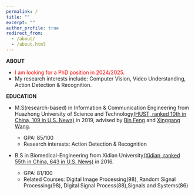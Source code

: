 ```yaml
---
permalink: /
title: ""
excerpt: ""
author_profile: true
redirect_from:
  - /about/
  - /about.html
---
```

**ABOUT**

- <font color='red'> I am looking for a PhD position in 2024/2025. </font>
- My research interests include:
  Computer Vision, Video Understanding, Action Detection & Recognition.

<!-- **Curriculum Vitae:**[ **PDF**](https://LiangXu123.github.io/files/CV_LiangXu.pdf) -->

**EDUCATION**

- M.S(research-based) in Information & Communication Engineering from Huazhong University of Science and Technology[(HUST, ranked 10th in China, 109 in U.S. News)](http://english.hust.edu.cn/) in 2019, advised by [Bin Feng](https://ieeexplore.ieee.org/author/37290322400) and [Xinggang Wang](https://xwcv.github.io/).

  - GPA: 85/100
  - Research interests: Action Detection & Recognition
- B.S in Biomedical-Engineering from Xidian University[(Xidian, ranked 55th in China, 643 in U.S. News)](https://en.xidian.edu.cn/) in 2016.

  - GPA: 81/100
  - Related Courses: Digital Image Processing(98), Random Signal Processing(98), Digital Signal Process(88),Signals and Systems(86)

